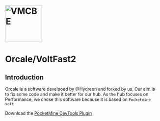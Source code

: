 #  <img src="https://pbs.twimg.com/profile_images/947026135619133441/Ha0fO1Ao_400x400.jpg" alt="VMCBE" title="Aimeos" align="center" height="120" />
# Orcale/VoltFast2

## Introduction

Orcale is a software develpoed by @Hydreon and forked by us. Our aim is to fix some code and make it better for our hub. As the hub focuses on Performance, we chose this software because it is based on `Pocketmine soft`

Download the [PocketMine DevTools Plugin](https://poggit.pmmp.io/p/DevTools/1.12.1)




